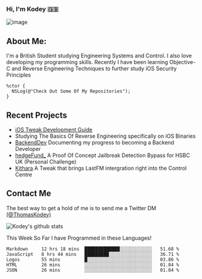 ### Hi, I'm Kodey 🇬🇧
![image](https://kodeycodesstuff.tech/memoji.jpg)

## About Me:
I'm a British Student studying Engineering Systems and Control. I also love developing my programming skills.
Recently I have been learning Objective-C and Reverse Engineering Techniques to further study iOS Security Principles

```objc
%ctor {
  NSLog(@"Check Out Some Of My Repositories");  
}
```

## Recent Projects
- [iOS Tweak Development Guide](https://kodeycodesstuff.tech/guide)
- Studying The Basics Of Reverse Engineering specifically on iOS Binaries
- [BackendDev](https://github.com/KodeyThomas/BackendDev) Documenting my progress to becoming a Backend Developer
- [hedgeFund_](https://github.com/KodeyThomas/hedgeFund) A Proof Of Concept Jailbreak Detection Bypass for HSBC UK (Personal Challenge)
- [Kithara](https://github.com/KodeyThomas/Kithara) A Tweak that brings LastFM intergration right into the Control Centre

## Contact Me
The best way to get a hold of me is to send me a Twitter DM [(@ThomasKodey)](https://twitter.com/ThomasKodey)

![Kodey's github stats](https://githubstats.kodeythomas.vercel.app/api?username=KodeyThomas)

This Week So Far I have Programmed in these Languages!
<!--START_SECTION:waka-->
```text
Markdown     12 hrs 18 mins  █████████████░░░░░░░░░░░░   51.68 % 
JavaScript   8 hrs 44 mins   █████████░░░░░░░░░░░░░░░░   36.71 % 
Logos        55 mins         █░░░░░░░░░░░░░░░░░░░░░░░░   03.86 % 
HTML         26 mins         ░░░░░░░░░░░░░░░░░░░░░░░░░   01.84 % 
JSON         26 mins         ░░░░░░░░░░░░░░░░░░░░░░░░░   01.84 %
```
<!--END_SECTION:waka-->

